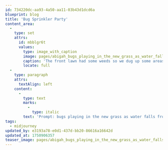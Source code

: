 ```yaml
---
id: 734220dc-aa93-4a50-aa11-03b43d1dcd6a
blueprint: blog
title: 'Bug Sprinkler Party'
content_area:
  -
    type: set
    attrs:
      id: mbblgr6t
      values:
        type: image_with_caption
        image: pages/abigah_bugs_playing_in_the_new_grass_as_water_falls_from_a_sp_21c1eea6-624e-447c-a6bf-65dca4c667c9_2(1).png
        caption: 'The front lawn had some weeds so we dug up some areas and put down some new sod. Now its watering time.'
        locate: full
  -
    type: paragraph
    attrs:
      textAlign: left
    content:
      -
        type: text
        marks:
          -
            type: italic
        text: 'Prompt: bugs playing in the new grass as water falls from a sprinkler'
tags:
  - midjourney
updated_by: e3193a78-e0d1-437d-bb20-86616a16642d
updated_at: 1750906357
teaser_image: pages/abigah_bugs_playing_in_the_new_grass_as_water_falls_from_a_sp_21c1eea6-624e-447c-a6bf-65dca4c667c9_2(1).png
---
```

